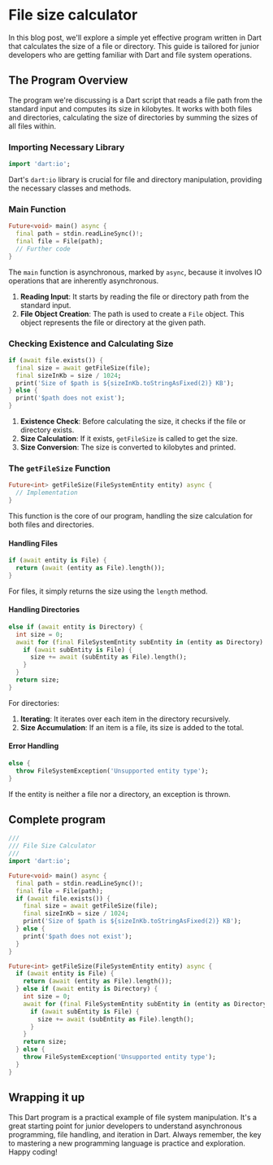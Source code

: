 # File size calculator

In this blog post, we'll explore a simple yet effective program written in Dart that calculates the size of a file or directory. This guide is tailored for junior developers who are getting familiar with Dart and file system operations.

## The Program Overview

The program we're discussing is a Dart script that reads a file path from the standard input and computes its size in kilobytes. It works with both files and directories, calculating the size of directories by summing the sizes of all files within.

### Importing Necessary Library

```dart
import 'dart:io';
```

Dart's `dart:io` library is crucial for file and directory manipulation, providing the necessary classes and methods.

### Main Function

```dart
Future<void> main() async {
  final path = stdin.readLineSync()!;
  final file = File(path);
  // Further code
}
```

The `main` function is asynchronous, marked by `async`, because it involves IO operations that are inherently asynchronous.

1. **Reading Input**: It starts by reading the file or directory path from the standard input.
2. **File Object Creation**: The path is used to create a `File` object. This object represents the file or directory at the given path.

### Checking Existence and Calculating Size

```dart
if (await file.exists()) {
  final size = await getFileSize(file);
  final sizeInKb = size / 1024;
  print('Size of $path is ${sizeInKb.toStringAsFixed(2)} KB');
} else {
  print('$path does not exist');
}
```

1. **Existence Check**: Before calculating the size, it checks if the file or directory exists.
2. **Size Calculation**: If it exists, `getFileSize` is called to get the size.
3. **Size Conversion**: The size is converted to kilobytes and printed.

### The `getFileSize` Function

```dart
Future<int> getFileSize(FileSystemEntity entity) async {
  // Implementation
}
```

This function is the core of our program, handling the size calculation for both files and directories.

#### Handling Files

```dart
if (await entity is File) {
  return (await (entity as File).length());
}
```

For files, it simply returns the size using the `length` method.

#### Handling Directories

```dart
else if (await entity is Directory) {
  int size = 0;
  await for (final FileSystemEntity subEntity in (entity as Directory).list(recursive: true)) {
    if (await subEntity is File) {
      size += await (subEntity as File).length();
    }
  }
  return size;
}
```

For directories:
1. **Iterating**: It iterates over each item in the directory recursively.
2. **Size Accumulation**: If an item is a file, its size is added to the total.

#### Error Handling

```dart
else {
  throw FileSystemException('Unsupported entity type');
}
```

If the entity is neither a file nor a directory, an exception is thrown.

## Complete program

```dart
///
/// File Size Calculator
/// 
import 'dart:io';

Future<void> main() async {
  final path = stdin.readLineSync()!;
  final file = File(path);
  if (await file.exists()) {
    final size = await getFileSize(file);
    final sizeInKb = size / 1024;
    print('Size of $path is ${sizeInKb.toStringAsFixed(2)} KB');
  } else {
    print('$path does not exist');
  }
}

Future<int> getFileSize(FileSystemEntity entity) async {
  if (await entity is File) {
    return (await (entity as File).length());
  } else if (await entity is Directory) {
    int size = 0;
    await for (final FileSystemEntity subEntity in (entity as Directory).list(recursive: true)) {
      if (await subEntity is File) {
        size += await (subEntity as File).length();
      }
    }
    return size;
  } else {
    throw FileSystemException('Unsupported entity type');
  }
}
```

## Wrapping it up

This Dart program is a practical example of file system manipulation. It's a great starting point for junior developers to understand asynchronous programming, file handling, and iteration in Dart. Always remember, the key to mastering a new programming language is practice and exploration. Happy coding!